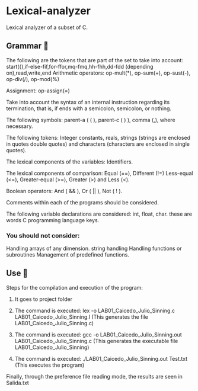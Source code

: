 # Lexical-analyzer

Lexical analyzer of a subset of C.

## Grammar 🔏

The following are the tokens that are part of the set to take into account:
start({),if-else-fif,for-ffor,mq-fmq,hh-fhh,dd-fdd (depending on),read,write,end
Arithmetic operators: op-mult(*), op-sum(+), op-sust(-), op-div(/), op-mod(%)

Assignment: op-assign(=)

Take into account the syntax of an internal instruction regarding its termination, that is, if
ends with a semicolon, semicolon, or nothing.

The following symbols: parent-a ( ( ), parent-c ( ) ), comma (,), where necessary.

The following tokens: Integer constants, reals, strings (strings are enclosed in quotes
double quotes) and characters (characters are enclosed in single quotes).

The lexical components of the variables: Identifiers.

The lexical components of comparison: Equal (==), Different (!=) Less-equal (<=),
Greater-equal (>=), Greater (>) and Less (<).

Boolean operators: And ( && ), Or ( || ), Not ( ! ).

Comments within each of the programs should be considered.

The following variable declarations are considered: int, float, char. these are words
C programming language keys.

### **You should not consider:**

Handling arrays of any dimension.
string handling
Handling functions or subroutines
Management of predefined functions.

## Use 🚀

Steps for the compilation and execution of the program:

1. It goes to project folder

2. The command is executed: lex -o LAB01_Caicedo_Julio_Sinning.c LAB01_Caicedo_Julio_Sinning.l (This generates the file LAB01_Caicedo_Julio_Sinning.c)

3. The command is executed: gcc -o LAB01_Caicedo_Julio_Sinning.out LAB01_Caicedo_Julio_Sinning.c (This generates the executable file LAB01_Caicedo_Julio_Sinning)

4. The command is executed: ./LAB01_Caicedo_Julio_Sinning.out Test.txt (This executes the program)

Finally, through the preference file reading mode, the results are seen in Salida.txt


